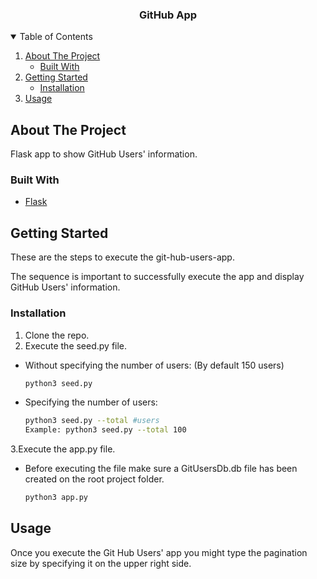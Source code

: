 <h3 align="center">GitHub App</h3>
<!-- TABLE OF CONTENTS -->
<details open="open">
  <summary>Table of Contents</summary>
  <ol>
    <li>
      <a href="#about-the-project">About The Project</a>
      <ul>
        <li><a href="#built-with">Built With</a></li>
      </ul>
    </li>
    <li>
      <a href="#getting-started">Getting Started</a>
      <ul>
        <li><a href="#installation">Installation</a></li>
      </ul>
    </li>
    <li><a href="#usage">Usage</a></li>
  </ol>
</details> 

<!-- ABOUT THE PROJECT -->
## About The Project

Flask app to show GitHub Users' information.

### Built With

* [Flask](https://flask.palletsprojects.com/en/2.0.x/)

<!-- GETTING STARTED -->
## Getting Started

These are the steps to execute the git-hub-users-app.

The sequence is important to successfully execute the app and display GitHub Users' information.

### Installation

1. Clone the repo.
2. Execute the seed.py file.
* Without specifying the number of users: (By default 150 users)
  ```sh
  python3 seed.py
	```
* Specifying the number of users:
  ```sh
  python3 seed.py --total #users
  Example: python3 seed.py --total 100
	```
3.Execute the app.py file.
* Before executing the file make sure a GitUsersDb.db file has been created on the root project folder.
	```sh
	python3 app.py
	```

<!-- USAGE EXAMPLES -->
## Usage

Once you execute the Git Hub Users' app you might type the pagination size by specifying it on the upper right side.
